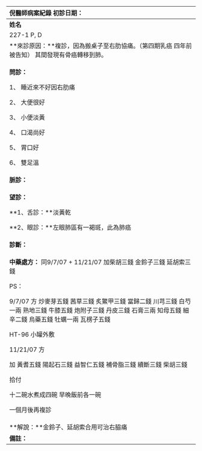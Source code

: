 ﻿|**倪醫師病案紀錄**     初診日期：|
| :- |
|**姓名**|**性別：**|**年齡及體型**|**來診日期：**|
|227-1 P, D|女|76歲，胖|3/4/2008|
|**來診原因：**複診，因為搬桌子至右肋協痛。（第四期乳癌 四年前被告知） 其間發現有骨癌轉移到肺。|
|<p>**問診：**</p><p>1、 睡近來不好因右肋痛</p><p>2、 大便很好</p><p>3、 小便淡黃</p><p>4、 口渴尚好</p><p>5、 胃口好</p><p>6、 雙足溫</p>|
|**脈診：**|
|<p>**望診：**</p><p>**1、舌診：**淡黃乾</p><p>**2、眼診：**左眼肺區有一褐斑，此為肺癌</p>|
|**診斷：** |
|<p>**中藥處方：** 同9/7/07 + 11/21/07 加柴胡三錢 金鈴子三錢 延胡索三錢</p><p>PS： </p><p>9/7/07 方  炒麥芽五錢 茜草三錢 炙鱉甲三錢 當歸二錢 川芎三錢 白芍一兩 熟地三錢 牛膝五錢 炮附子三錢 丹皮三錢 石膏三兩 知母五錢 細辛二錢 烏藥五錢 牡蠣一兩 瓦楞子五錢</p><p>HT-96 小罐外敷</p><p></p><p>11/21/07 方</p><p>加 黃耆五錢  陽起石三錢 益智仁五錢 補骨脂三錢 續斷三錢 柴胡三錢</p><p>拾付</p><p>十二碗水煮成四碗   早晚飯前各一碗</p><p>一個月後再複診</p><p></p>|
|**解說：**金鈴子、延胡索合用可治右脇痛|
|**備註：**|

